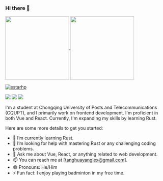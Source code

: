### Hi there 👋

<a href="https://github.com/anuraghazra/github-readme-stats">
  <img height=200 align="center" src="https://github-readme-stats.vercel.app/api?username=estarhp&rank_icon=github&show-icons=true" />
</a>
<a href="https://github.com/anuraghazra/convoychat">
  <img height=200 align="center" src="https://github-readme-stats.vercel.app/api/top-langs?username=estarhp&layout=compact&langs_count=8&card_width=320" />
</a>

[![estarhp](https://github-profile-trophy.vercel.app/?username=estarhp&row=1)](https://github.com/ryo-ma/github-profile-trophy)

<span > <img src="https://img.shields.io/badge/-HTML5-E34F26?style=flat-square&logo=html5&logoColor=white" /> <img src="https://img.shields.io/badge/-CSS3-1572B6?style=flat-square&logo=css3" /> <img src="https://img.shields.io/badge/-JavaScript-oringe?style=flat-square&logo=javascript" /> </span>

I'm a student at Chongqing University of Posts and Telecommunications (CQUPT), and I primarily work on frontend development. I'm proficient in both Vue and React. Currently, I'm expanding my skills by learning Rust.

Here are some more details to get you started:

- 🌱 I’m currently learning Rust.
- 🤔 I’m looking for help with mastering Rust or any challenging coding problems.
- 💬 Ask me about Vue, React, or anything related to web development.
- 📫 You can reach me at [tanghuayanglex@gmail.com].
- 😄 Pronouns: He/Him
- ⚡ Fun fact: I enjoy playing badminton in my free time.
